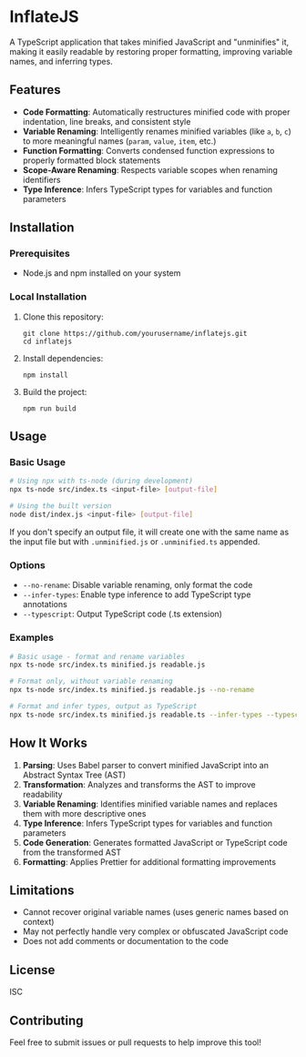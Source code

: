 # InflateJS

A TypeScript application that takes minified JavaScript and "unminifies" it, making it easily readable by restoring proper formatting, improving variable names, and inferring types.

## Features

- **Code Formatting**: Automatically restructures minified code with proper indentation, line breaks, and consistent style
- **Variable Renaming**: Intelligently renames minified variables (like `a`, `b`, `c`) to more meaningful names (`param`, `value`, `item`, etc.)
- **Function Formatting**: Converts condensed function expressions to properly formatted block statements
- **Scope-Aware Renaming**: Respects variable scopes when renaming identifiers
- **Type Inference**: Infers TypeScript types for variables and function parameters

## Installation

### Prerequisites

- Node.js and npm installed on your system

### Local Installation

1. Clone this repository:
   ```
   git clone https://github.com/yourusername/inflatejs.git
   cd inflatejs
   ```

2. Install dependencies:
   ```
   npm install
   ```

3. Build the project:
   ```
   npm run build
   ```

## Usage

### Basic Usage

```bash
# Using npx with ts-node (during development)
npx ts-node src/index.ts <input-file> [output-file]

# Using the built version
node dist/index.js <input-file> [output-file]
```

If you don't specify an output file, it will create one with the same name as the input file but with `.unminified.js` or `.unminified.ts` appended.

### Options

- `--no-rename`: Disable variable renaming, only format the code
- `--infer-types`: Enable type inference to add TypeScript type annotations
- `--typescript`: Output TypeScript code (.ts extension)

### Examples

```bash
# Basic usage - format and rename variables
npx ts-node src/index.ts minified.js readable.js

# Format only, without variable renaming
npx ts-node src/index.ts minified.js readable.js --no-rename

# Format and infer types, output as TypeScript
npx ts-node src/index.ts minified.js readable.ts --infer-types --typescript
```

## How It Works

1. **Parsing**: Uses Babel parser to convert minified JavaScript into an Abstract Syntax Tree (AST)
2. **Transformation**: Analyzes and transforms the AST to improve readability
3. **Variable Renaming**: Identifies minified variable names and replaces them with more descriptive ones
4. **Type Inference**: Infers TypeScript types for variables and function parameters
5. **Code Generation**: Generates formatted JavaScript or TypeScript code from the transformed AST
6. **Formatting**: Applies Prettier for additional formatting improvements

## Limitations

- Cannot recover original variable names (uses generic names based on context)
- May not perfectly handle very complex or obfuscated JavaScript code
- Does not add comments or documentation to the code

## License

ISC

## Contributing

Feel free to submit issues or pull requests to help improve this tool!